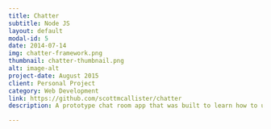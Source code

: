 ```yaml
---
title: Chatter
subtitle: Node JS
layout: default
modal-id: 5
date: 2014-07-14
img: chatter-framework.png
thumbnail: chatter-thumbnail.png
alt: image-alt
project-date: August 2015
client: Personal Project
category: Web Development
link: https://github.com/scottmcallister/chatter
description: A prototype chat room app that was built to learn how to use web sockets with Node JS. The app was built using Sails JS for the app's server side framework and Angular JS for both DOM manipulation and for client side form validation. 

---
```

